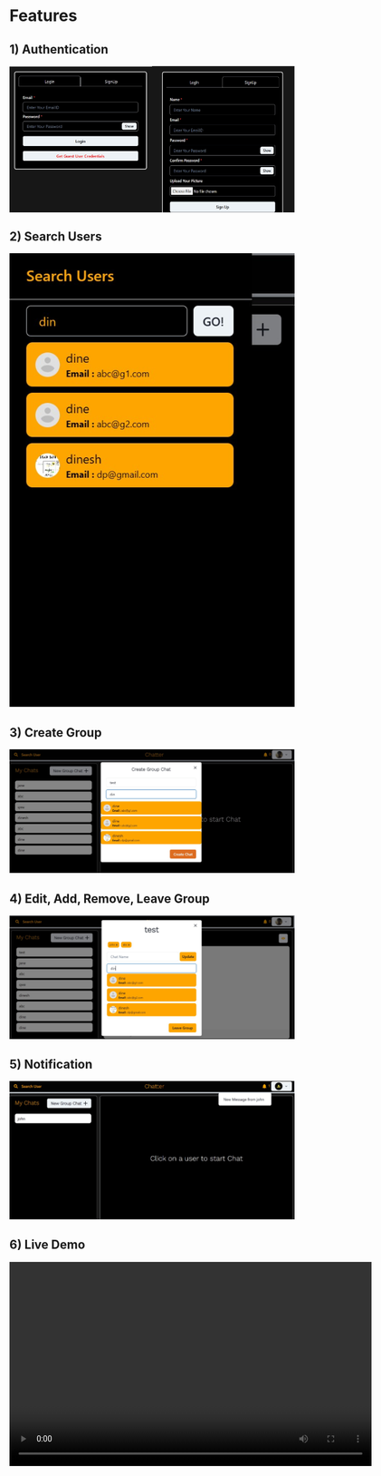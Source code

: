 # Features
## 1) Authentication
<div style="display: flex;">
    <img src="./assets/image.png" style="width: 50%;" />
    <img src="./assets/image-1.png" style="width: 50%;" />
</div>

## 2) Search Users
![Alt text](./assets/image-2.png)

## 3) Create Group
![Alt text](./assets/image-3.png)

## 4) Edit, Add, Remove, Leave Group 
![Alt text](./assets/image-4.png)

## 5) Notification
![Alt text](./assets/image-5.png)

## 6) Live Demo
<video controls width="640" height="360" autoplay>
    <source src="./assets/video1041129725.mp4" type="video/mp4">
</video>